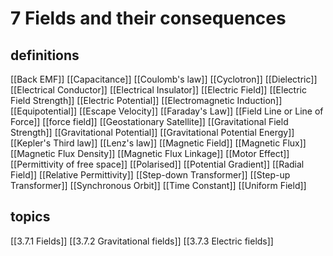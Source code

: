 # 7 Fields and their consequences

## definitions
[[Back EMF]]
[[Capacitance]]
[[Coulomb's law]]
[[Cyclotron]]
[[Dielectric]]
[[Electrical Conductor]]
[[Electrical Insulator]]
[[Electric Field]]
[[Electric Field Strength]]
[[Electric Potential]]
[[Electromagnetic Induction]]
[[Equipotential]]
[[Escape Velocity]]
[[Faraday's Law]]
[[Field Line or Line of Force]]
[[force field]]
[[Geostationary Satellite]]
[[Gravitational Field Strength]]
[[Gravitational Potential]]
[[Gravitational Potential Energy]]
[[Kepler's Third law]]
[[Lenz's law]]
[[Magnetic Field]]
[[Magnetic Flux]]
[[Magnetic Flux Density]]
[[Magnetic Flux Linkage]]
[[Motor Effect]]
[[Permittivity of free space]]
[[Polarised]]
[[Potential Gradient]]
[[Radial Field]]
[[Relative Permittivity]]
[[Step-down Transformer]]
[[Step-up Transformer]]
[[Synchronous Orbit]]
[[Time Constant]]
[[Uniform Field]]


## topics
[[3.7.1 Fields]]
[[3.7.2 Gravitational fields]]
[[3.7.3 Electric fields]]